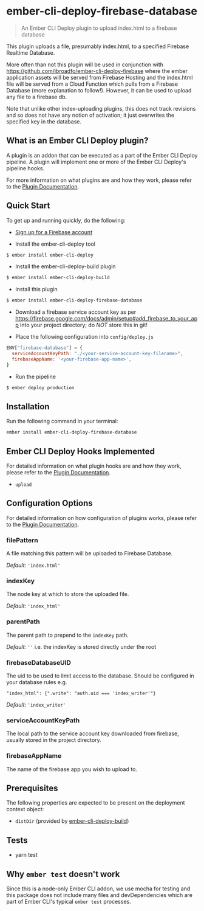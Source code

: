 # ember-cli-deploy-firebase-database

> An Ember CLI Deploy plugin to upload index.html to a firebase database

This plugin uploads a file, presumably index.html, to a specified Firebase Realtime Database.

More often than not this plugin will be used in conjunction with <https://github.com/ibroadfo/ember-cli-deploy-firebase> where the ember application assets will be served from Firebase Hosting and the index.html file will be served from a Cloud Function which pulls from a Firebase Database (more explanation to follow!). However, it can be used to upload any file to a firebase db.

Note that unlike other index-uploading plugins, this does not track revisions and so does not have any notion of activation; it just overwrites the specified key in the database.

## What is an Ember CLI Deploy plugin?

A plugin is an addon that can be executed as a part of the Ember CLI Deploy pipeline. A plugin will implement one or more of the Ember CLI Deploy's pipeline hooks.

For more information on what plugins are and how they work, please refer to the [Plugin Documentation][1].

## Quick Start

To get up and running quickly, do the following:

-   [Sign up for a Firebase account](https://www.firebase.com/signup/)

-   Install the ember-cli-deploy tool

```bash
$ ember install ember-cli-deploy
```
-   Install the ember-cli-deploy-build plugin

```bash
$ ember install ember-cli-deploy-build
```

-   Install this plugin

```bash
$ ember install ember-cli-deploy-firebase-database
```

-   Download a firebase service account key as per <https://firebase.google.com/docs/admin/setup#add_firebase_to_your_app> into your project directory; do *NOT* store this in git!

-   Place the following configuration into `config/deploy.js`

```javascript
ENV["firebase-database"] = {
  serviceAccountKeyPath: "./<your-service-account-key-filename>",
  firebaseAppName: '<your-firebase-app-name>',
}
```

-   Run the pipeline

```bash
$ ember deploy production
```

## Installation
Run the following command in your terminal:

```bash
ember install ember-cli-deploy-firebase-database
```

## Ember CLI Deploy Hooks Implemented

For detailed information on what plugin hooks are and how they work, please refer to the [Plugin Documentation][1].

-   `upload`

## Configuration Options

For detailed information on how configuration of plugins works, please refer to the [Plugin Documentation][1].

### filePattern

A file matching this pattern will be uploaded to Firebase Database.

*Default:* `'index.html'`

### indexKey

The node key at which to store the uploaded file.

*Default:* `'index_html'`

### parentPath

The parent path to prepend to the `indexKey` path.

*Default:* `''` i.e. the indexKey is stored directly under the root

### firebaseDatabaseUID

The uid to be used to limit access to the database. Should be configured in your database rules e.g.

`"index_html": {".write": "auth.uid === 'index_writer'"}`

*Default:* `'index_writer'`

### serviceAccountKeyPath

The local path to the service account key downloaded from firebase, usually stored in the project directory.

### firebaseAppName

The name of the firebase app you wish to upload to.

## Prerequisites

The following properties are expected to be present on the deployment context object:

-   `distDir` (provided by [ember-cli-deploy-build][2])

## Tests

*   yarn test

## Why `ember test` doesn't work

Since this is a node-only Ember CLI addon, we use mocha for testing and this package does not include many files and devDependencies which are part of Ember CLI's typical `ember test` processes.

[1]: http://ember-cli-deploy.com/plugins/ "Plugin Documentation"
[2]: https://github.com/ember-cli-deploy/ember-cli-deploy-build "ember-cli-deploy-build"
